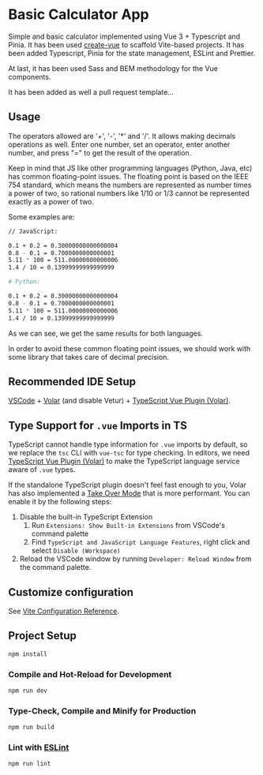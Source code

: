 # Basic Calculator App

Simple and basic calculator implemented using Vue 3 + Typescript and Pinia.
It has been used [create-vue](https://github.com/vuejs/create-vue) to scaffold Vite-based projects.
It has been added Typescript, Pinia for the state management, ESLint and Prettier.

At last, it has been used Sass and BEM methodology for the Vue components.

It has been added as well a pull request template...

## Usage

The operators allowed are '+', '-', '*' and '/'.
It allows making decimals operations as well.
Enter one number, set an operator, enter another number, and press "=" to get the result of the operation.

Keep in mind that JS like other programming languages (Python, Java, etc) has common floating-point issues.
The floating point is based on the IEEE 754 standard, which means the numbers are represented as number times a power of two, so rational numbers like 1/10 or 1/3 cannot be represented exactly as a power of two.

Some examples are:

```sh
// JavaScript:

0.1 + 0.2 = 0.30000000000000004
0.8 - 0.1 = 0.7000000000000001
5.11 * 100 = 511.00000000000006
1.4 / 10 = 0.13999999999999999
```

```sh
# Python:

0.1 + 0.2 = 0.30000000000000004
0.8 - 0.1 = 0.7000000000000001
5.11 * 100 = 511.00000000000006
1.4 / 10 = 0.13999999999999999
```

As we can see, we get the same results for both languages.

In order to avoid these common floating point issues, we should work with some library that takes care of decimal precision.

## Recommended IDE Setup

[VSCode](https://code.visualstudio.com/) + [Volar](https://marketplace.visualstudio.com/items?itemName=Vue.volar) (and disable Vetur) + [TypeScript Vue Plugin (Volar)](https://marketplace.visualstudio.com/items?itemName=Vue.vscode-typescript-vue-plugin).

## Type Support for `.vue` Imports in TS

TypeScript cannot handle type information for `.vue` imports by default, so we replace the `tsc` CLI with `vue-tsc` for type checking. In editors, we need [TypeScript Vue Plugin (Volar)](https://marketplace.visualstudio.com/items?itemName=Vue.vscode-typescript-vue-plugin) to make the TypeScript language service aware of `.vue` types.

If the standalone TypeScript plugin doesn't feel fast enough to you, Volar has also implemented a [Take Over Mode](https://github.com/johnsoncodehk/volar/discussions/471#discussioncomment-1361669) that is more performant. You can enable it by the following steps:

1. Disable the built-in TypeScript Extension
    1) Run `Extensions: Show Built-in Extensions` from VSCode's command palette
    2) Find `TypeScript and JavaScript Language Features`, right click and select `Disable (Workspace)`
2. Reload the VSCode window by running `Developer: Reload Window` from the command palette.

## Customize configuration

See [Vite Configuration Reference](https://vitejs.dev/config/).

## Project Setup

```sh
npm install
```

### Compile and Hot-Reload for Development

```sh
npm run dev
```

### Type-Check, Compile and Minify for Production

```sh
npm run build
```

### Lint with [ESLint](https://eslint.org/)

```sh
npm run lint
```
